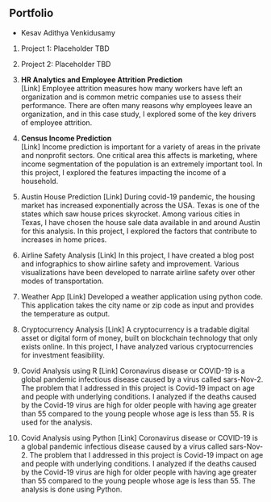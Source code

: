 ## Portfolio
- Kesav Adithya Venkidusamy

1.	Project 1: Placeholder
TBD
2.	Project 2: Placeholder
TBD
3.	<b>HR Analytics and Employee Attrition Prediction</b><br>
[Link] Employee attrition measures how many workers have left an organization and is common metric companies use to assess their performance. There are often many reasons why employees leave an organization, and in this case study, I explored some of the key drivers of employee attrition.
  
4.	<b>Census Income Prediction</b><br>
[Link] Income prediction is important for a variety of areas in the private and nonprofit sectors. One critical area this affects is marketing, where income segmentation of the population is an extremely important tool. In this project, I explored the features impacting the income of a household.
5.	Austin House Prediction
[Link] During covid-19 pandemic, the housing market has increased exponentially across the USA. Texas is one of the states which saw house prices skyrocket. Among various cities in Texas, I have chosen the house sale data available in and around Austin for this analysis. In this project, I explored the factors that contribute to increases in home prices. 
6.	Airline Safety Analysis
[Link] In this project, I have created a blog post and infographics to show airline safety and improvement. Various visualizations have been developed to narrate airline safety over other modes of transportation.
7.	Weather App
[Link] Developed a weather application using python code. This application takes the city name or zip code as input and provides the temperature as output.
8.	Cryptocurrency Analysis
[Link] A cryptocurrency is a tradable digital asset or digital form of money, built on blockchain technology that only exists online. In this project, I have analyzed various cryptocurrencies for investment feasibility.
9.	Covid Analysis using R
[Link] Coronavirus disease or COVID-19 is a global pandemic infectious disease caused by a virus called sars-Nov-2. The problem that I addressed in this project is Covid-19 impact on age and people with underlying conditions. I analyzed if the deaths caused by the Covid-19 virus are high for older people with having age greater than 55 compared to the young people whose age is less than 55. R is used for the analysis.
10.	 Covid Analysis using Python
[Link] Coronavirus disease or COVID-19 is a global pandemic infectious disease caused by a virus called sars-Nov-2. The problem that I addressed in this project is Covid-19 impact on age and people with underlying conditions. I analyzed if the deaths caused by the Covid-19 virus are high for older people with having age greater than 55 compared to the young people whose age is less than 55. The analysis is done using Python.
